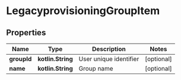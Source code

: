 
# LegacyprovisioningGroupItem

## Properties
Name | Type | Description | Notes
------------ | ------------- | ------------- | -------------
**groupId** | **kotlin.String** | User unique identifier |  [optional]
**name** | **kotlin.String** | Group name |  [optional]



